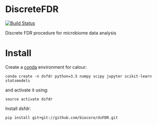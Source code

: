 # DiscreteFDR
[![Build Status](https://travis-ci.org/biocore/dsFDR.svg?branch=master)](https://travis-ci.org/biocore/dsFDR)

Discrete FDR procedure for microbiome data analysis

Install
=======
Create a [conda](http://conda.pydata.org/docs/install/quick.html) environment for calour:
```
conda create -n dsfdr python=3.5 numpy scipy jupyter scikit-learn statsmodels
```

and activate it using:
```
source activate dsfdr
```

Install dsfdr:
```
pip install git+git://github.com/biocore/dsFDR.git



